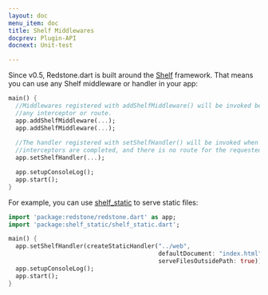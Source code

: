 ```yaml
---
layout: doc
menu_item: doc
title: Shelf Middlewares
docprev: Plugin-API
docnext: Unit-test

---
```

Since v0.5, Redstone.dart is built around the [Shelf](http://pub.dartlang.org/packages/shelf) framework. 
That means you can use any Shelf middleware or handler in your app:

```dart
main() {
  //Middlewares registered with addShelfMiddleware() will be invoked before
  //any interceptor or route.
  app.addShelfMiddleware(...);
  app.addShelfMiddleware(...);
  
  //The handler registered with setShelfHandler() will be invoked when all
  //interceptors are completed, and there is no route for the requested URL.
  app.setShelfHandler(...);

  app.setupConsoleLog();
  app.start();
}
```

For example, you can use [shelf_static](http://pub.dartlang.org/packages/shelf_static) to serve static files:

```dart
import 'package:redstone/redstone.dart' as app;
import 'package:shelf_static/shelf_static.dart';

main() {
  app.setShelfHandler(createStaticHandler("../web", 
                                          defaultDocument: "index.html", 
                                          serveFilesOutsidePath: true));
  app.setupConsoleLog();
  app.start();
}
```
